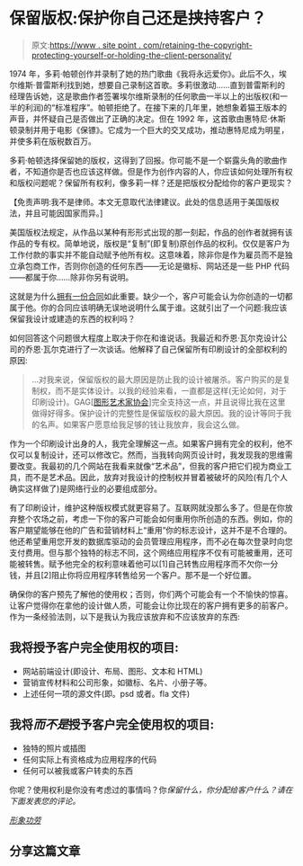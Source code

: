# 保留版权:保护你自己还是挟持客户？

> 原文:[https://www . site point . com/retaining-the-copyright-protecting-yourself-or-holding-the-client-personality/](https://www.sitepoint.com/retaining-the-copyright-protecting-yourself-or-holding-the-client-hostage/)

1974 年，多莉·帕顿创作并录制了她的热门歌曲《我将永远爱你》。此后不久，埃尔维斯·普雷斯利找到她，想要自己录制这首歌。多莉很激动……直到普雷斯利的经理告诉她，这是歌曲作者签署埃尔维斯录制的任何歌曲一半以上的出版权(和一半的利润)的“标准程序”。帕顿拒绝了。在接下来的几年里，她想象着猫王版本的声音，并怀疑自己是否做出了正确的决定。但在 1992 年，这首歌由惠特尼·休斯顿录制并用于电影《保镖》。它成为一个巨大的交叉成功，推动惠特尼成为明星，并使多莉在版税数百万。

多莉·帕顿选择保留她的版权，这得到了回报。你可能不是一个崭露头角的歌曲作者，不知道你是否也应该这样做。但是作为创作内容的人，你应该如何处理所有权和版权问题呢？保留所有权利，像多莉一样？还是把版权分配给你的客户更现实？

【免责声明:我不是律师。本文无意取代法律建议。此处的信息适用于美国版权法，并且可能因国家而异。]

美国版权法规定，从作品以某种有形形式出现的那一刻起，作品的创作者就拥有该作品的专有权。简单地说，版权是“复制”(即复制)原创作品的权利。仅仅是客户为工作付款的事实并不能自动赋予他所有权。这意味着，除非你是作为雇员而不是独立承包商工作，否则你创造的任何东西——无论是徽标、网站还是一些 PHP 代码——都属于你……除非你另有说明。

这就是为什么[拥有一份合同](https://www.sitepoint.com/bulletproof-web-design-contract/ "Bulletproof Web Design Contracts")如此重要。缺少一个，客户可能会认为你创造的一切都属于他。你的合同应该明确无误地说明什么属于谁。这就引出了一个问题:我应该保留我设计或建造的东西的权利吗？

如何回答这个问题很大程度上取决于你在和谁说话。我最近和乔恩·瓦尔克设计公司的乔恩·瓦尔克进行了一次谈话。他解释了自己保留所有印刷设计的全部权利的原因:

> …对我来说，保留版权的最大原因是防止我的设计被屠杀。客户购买的是复制权，而不是实体设计。以我的经验来看，一直都是这样(无论如何，对于印刷设计)。GAG[[图形艺术家协会](https://www.graphicartistsguild.org/ "Graphic Artists Guild")]完全支持这一点，并且说得比我在这里做得好得多。保护设计的完整性是保留版权的最大原因。我的设计等同于我的名声。如果客户愿意给我足够的钱让我放弃，我会这么做。

作为一个印刷设计出身的人，我完全理解这一点。如果客户拥有完全的权利，他不仅可以复制设计，还可以修改它。然而，当我转向网页设计时，我发现我的思维需要改变。我最初的几个网站在我看来就像“艺术品”，但我的客户把它们视为商业工具，而不是艺术品。因此，放弃对我设计的控制权并冒着被破坏的风险(有几个人确实这样做了)是网络行业的必要组成部分。

有了印刷设计，维护这种版权模式就更容易了。互联网就没那么多了。但是在你放弃整个农场之前，考虑一下你的客户可能会如何重用你所创造的东西。例如，你的客户期望能够在他的广告和营销材料上“重用”你的标志设计，这并不是不合理的。他还希望重用您开发的数据库驱动的会员管理应用程序，而不必在每次登录时向您支付费用。但与那个独特的标志不同，这个网络应用程序不仅有可能被重用，还可能被转售。赋予他完全的权利意味着他可以[1]自己转售应用程序而不欠你一分钱，并且[2]阻止你将应用程序转售给另一个客户。那不是一个好位置。

确保你的客户预先了解他的使用权；否则，你们两个可能会有一个不愉快的惊喜。让客户觉得你在拿他的设计做人质，可能会让你比现在的客户拥有更多的前客户。作为一条经验法则，以下是我认为我应该放弃和不应该放弃的东西:

## 我将授予客户完全使用权的项目:

*   网站前端设计(即设计、布局、图形、文本和 HTML)
*   营销宣传材料和公司形象，如徽标、名片、小册子等。
*   上述任何一项的源文件(即。psd 或者。fla 文件)

## 我将*而不是*授予客户完全使用权的项目:

*   独特的照片或插图
*   任何实际上有资格成为应用程序的代码
*   任何可以被我或客户转卖的东西

你呢？使用权利是你没有考虑过的事情吗？你*保留什么，你分配给客户什么？请在下面发表您的评论。*

*[形象功劳](http://www.flickr.com/photos/horiavarlan/)*

## 分享这篇文章
